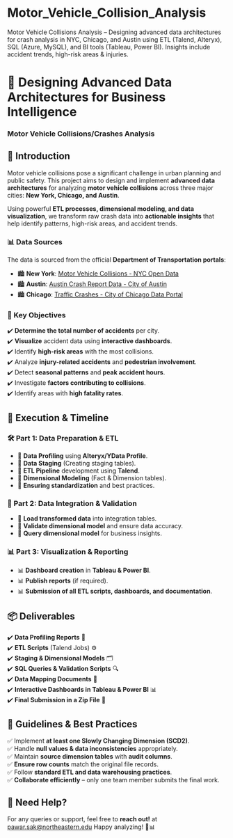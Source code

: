 # Motor_Vehicle_Collision_Analysis
Motor Vehicle Collisions Analysis – Designing advanced data architectures for crash analysis in NYC, Chicago, and Austin using ETL (Talend, Alteryx), SQL (Azure, MySQL), and BI tools (Tableau, Power BI). Insights include accident trends, high-risk areas &amp; injuries.

# 🚗 **Designing Advanced Data Architectures for Business Intelligence**  
### **Motor Vehicle Collisions/Crashes Analysis**  

## 📌 **Introduction**  
Motor vehicle collisions pose a significant challenge in urban planning and public safety. This project aims to design and implement **advanced data architectures** for analyzing **motor vehicle collisions** across three major cities: **New York, Chicago, and Austin**.  

Using powerful **ETL processes, dimensional modeling, and data visualization**, we transform raw crash data into **actionable insights** that help identify patterns, high-risk areas, and accident trends.  
 

### **📊 Data Sources**  
The data is sourced from the official **Department of Transportation portals**:  
- 🏙️ **New York**: [Motor Vehicle Collisions - NYC Open Data](https://data.cityofnewyork.us)  
- 🏙️ **Austin**: [Austin Crash Report Data - City of Austin](https://data.austintexas.gov)  
- 🏙️ **Chicago**: [Traffic Crashes - City of Chicago Data Portal](https://data.cityofchicago.org)  

### **🎯 Key Objectives**  
✔️ **Determine the total number of accidents** per city.  
✔️ **Visualize** accident data using **interactive dashboards**.  
✔️ Identify **high-risk areas** with the most collisions.  
✔️ Analyze **injury-related accidents** and **pedestrian involvement**.  
✔️ Detect **seasonal patterns** and **peak accident hours**.  
✔️ Investigate **factors contributing to collisions**.  
✔️ Identify areas with **high fatality rates**.  


## 🚀 **Execution & Timeline**  

### **🛠️ Part 1: Data Preparation & ETL**  
- 📌 **Data Profiling** using **Alteryx/YData Profile**.  
- 📌 **Data Staging** (Creating staging tables).  
- 📌 **ETL Pipeline** development using **Talend**.  
- 📌 **Dimensional Modeling** (Fact & Dimension tables).  
- 📌 **Ensuring standardization** and best practices.  

### **📂 Part 2: Data Integration & Validation**  
- 🔎 **Load transformed data** into integration tables.  
- 🔎 **Validate dimensional model** and ensure data accuracy.  
- 🔎 **Query dimensional model** for business insights.  

### **📊 Part 3: Visualization & Reporting**  
- 📊 **Dashboard creation** in **Tableau & Power BI**.  
- 📊 **Publish reports** (if required).  
- 📊 **Submission of all ETL scripts, dashboards, and documentation**.  


## 📦 **Deliverables**  
✔️ **Data Profiling Reports** 📜  
✔️ **ETL Scripts** (Talend Jobs) ⚙️  
✔️ **Staging & Dimensional Models** 🗂️  
✔️ **SQL Queries & Validation Scripts** 🔍  
✔️ **Data Mapping Documents** 📝  
✔️ **Interactive Dashboards in Tableau & Power BI** 📊  
✔️ **Final Submission in a Zip File** 📁  


## 📌 **Guidelines & Best Practices**  
✅ Implement **at least one Slowly Changing Dimension (SCD2)**.  
✅ Handle **null values & data inconsistencies** appropriately.  
✅ Maintain **source dimension tables** with **audit columns**.  
✅ **Ensure row counts** match the original file records.  
✅ Follow **standard ETL and data warehousing practices**.  
✅ **Collaborate efficiently** – only one team member submits the final work.  

## 📢 **Need Help?**  
For any queries or support, feel free to **reach out!** at pawar.sak@northeastern.edu
Happy analyzing! 🚀📊
